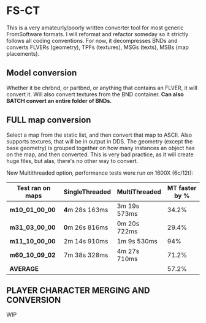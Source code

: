 # FS-CT
This is a very amateurly/poorly written converter tool for most generic FromSoftware formats. I will reformat and refactor someday so it strictly follows all coding conventions. For now, it decompresses BNDs and converts FLVERs (geometry), TPFs (textures), MSGs (texts), MSBs (map placements).

## Model conversion
Whether it be chrbnd, or partbnd, or anything that contains an FLVER, it will convert it. Will also convert textures from the BND container. **Can also BATCH convert an entire folder of BNDs.**

## FULL map conversion

Select a map from the static list, and then convert that map to ASCII. Also supports textures, that will be in output in DDS. The geometry (except the base geometry) is grouped together on how many instances an object has on the map, and then converted. This is very bad practice, as it will create huge files, but alas, there's no other way to convert.

New Multithreaded option, performance tests were run on 1600X (6c/12t):

|Test ran on maps                |SingleThreaded       |MultiThreaded| MT faster by %
|----------------|-------------------------------|-----------------------------|-|
|**m10_01_00_00**|**4**m 28s 163ms            |3m 19s 573ms            | 34.2% |
|**m31_03_00_00**|**0**m 26s 816ms            |0m 20s 722ms            |29.4% |
|**m11_10_00_00**          |2m 14s 910ms|1m 9s 530ms| 94% |
|**m60_10_09_02**          |7m 38s 328ms|4m 27s 710ms| 71.2% |
|**AVERAGE**          ||| 57.2% |

## PLAYER CHARACTER MERGING AND CONVERSION
WIP
